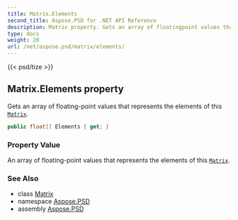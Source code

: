 ```yaml
---
title: Matrix.Elements
second_title: Aspose.PSD for .NET API Reference
description: Matrix property. Gets an array of floatingpoint values that represents the elements of this Matrix
type: docs
weight: 20
url: /net/aspose.psd/matrix/elements/
---
```

{{< psd/tize >}}
## Matrix.Elements property

Gets an array of floating-point values that represents the elements of this [`Matrix`](../).

```csharp
public float[] Elements { get; }
```

### Property Value

An array of floating-point values that represents the elements of this [`Matrix`](../).

### See Also

* class [Matrix](../)
* namespace [Aspose.PSD](../../../aspose.psd/)
* assembly [Aspose.PSD](../../../)


